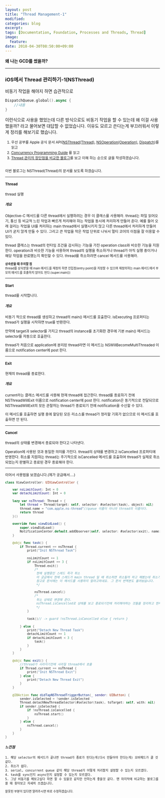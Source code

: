 ```yaml
---
layout: post
title: "Thread Management-1"
modified:
categories: blog
excerpt:
tags: [Documentation, Foundation, Processes and Threads, Thread]
image:
  feature:
date: 2018-04-30T08:50:00+09:00
---
```

**왜 나는 GCD를 썼을까?**

----

### iOS에서 Thread 관리하기-1(NSThread)

비동기 작업을 해야지 하면 습관적으로

``` swift
DispatchQueue.global().async {
    //내용
}
```

이런식으로 사용을 했었는데 다른 방식으로도 비동기 작업을 할 수 있는데 왜 이걸 사용했을까? 라고 물어보면 대답할 수 없었습니다.
이유도 모르고 쓴다는게 부끄러워서 이렇게 정리를 해보기로 했습니다.

<sub>

1. 우선 공부를 Apple 공식 문서 API([NSThread(Thread)][Thread], [NSOperation(Operation)][Operation], [Dispatch][Dispatch])를 읽고
2. [Concurrency Programming Guide][Programming] 를 읽고
3. [Thread 관리의 장단점을 비교한 블로그][Blog]를 보고 이해 하는 순으로 글을 작성하겠습니다.

<br>
이번 블로그는 NSThread(Thread)의 문서를 보도록 하겠습니다.

---

#### Thread

 thread 실행

##### 개요
Objective-C 메서드를 다른 thread에서 실행하려는 경우 이 클래스를 사용해라. thread는 파일 읽어오기, 통신 등 비교적 느린 작업과 빠르게 처리해야 하는 작업을 동시에 처리하게 만들어 준다. 예를 들어 오래 걸리는 작업을 UI를 처리하는 main thread에서 실행시키지 않고 다른 thread에서 처리하게 만들어 UI가 굳지 않게 만들 수 있다. 그리고 큰 작업을 작은 작업 단위로 나눠서 멀티 코어의 이점을 잘 이용할 수 있다.

thread 클래스는 thread의 런타임 조건을 감시하는 기능을 가진 operation class와 비슷한 기능을 지원한다. operation과 비슷한 기능을 사용하여 thread의 실행을 취소하거나 thread가 아직 실행 중이거나 해당 작업을 완료했는지 확인할 수 있다. thread를 취소하려면 cancel 메서드를 사용해라.

<sub>**상속받을 때 주의할 점** <br>
thread를 상속받을 때 main 메서드를 재정의 하면 진입점(entry point)을 지정할 수 있으며 재정의하는 main 메서드에서 부모의 메서드를 호출하지 않아도 된다.(super.main())</sub>

---

#### Start

thread를 시작합니다.

##### 개요
비동기 적으로 thread를 생성하고 thread의 main() 메서드를 호출한다. isExecuting 프로퍼티는 thread가 실행을 시작하면 true를 반환한다.

만약에 target과 selector를 가지고 thread의 instance를 초기화한 경우에 기본 main() 메서드는 selector를 자동으로 호출한다.

thread가 처음으로 application에 분리된 thread라면 이 메서드는 NSWillBecomeMultiThreaded 이름으로 notification center에 post 한다.

---

#### Exit
현재의 thread를 종료한다.

##### 개요
current라는 클래스 메서드를 사용해 현재 thread에 접근한다. thread를 종료하기 전에NSThreadWillExit 이름으로 notification center에 post 한다. notification은 동기적으로 전달되므로 NSThreadWillExit의 모든 관찰자는 thread가 종료되기 전에 notification을 수신할 수 있다.

이 메서드를 호출하면 실행 중에 할당된 모든 리소스를 thread가 정리할 기회가 없으므로 이 메서드를 호출하면 안 된다.

---

#### Cancel
thread의 상태를 변경해서 종료되야 한다고 나타낸다.

Operation에 사용된 것과 동일한 의미를 가진다. thread의 상태를 변경하고 isCancelled 프로퍼티에 반영한다. 취소를 지원하는 thread는 주기적으로 isCancelled 메서드를 호출하여 thread가 실제로 취소되었는지 판별하고 종료된 경우 종료해야 한다.

---

이어서 사용법을 보겠습니다.(제가 궁금해서....)

``` swift
class ViewController: UIViewController {

    var nsLimitCount: Int = 0
    var detachLimitCount: Int = 0
    
    lazy var nsThread: Thread = {
        let thread = Thread(target: self, selector: #selector(task), object: nil)
        thread.name = "com.apple.ns-thread"//queue 이름이 아니라 thread의 이름이다.
        return thread
    }()
    
    override func viewDidLoad() {
        super.viewDidLoad()
        NotificationCenter.default.addObserver(self, selector: #selector(exit), name: .NSThreadWillExit, object: nil)
    }
    
    @objc func task() {
        if Thread.current == nsThread {
            print("Init NSThread Task")
            
            nsLimitCount += 1
            if nsLimitCount == 3 {
                Thread.exit()
                /*
                 현재 실행중인 스레드 즉각 취소
                 아 궁금해서 현재 스레드가 main thread 일 때 취소하면 취소될까 하고 해봤는데 취소가 됩니다. 재미있네요
                 참고로 문서에는 이 메서드를 사용하지 말라고하네요. 그 문서 번역본도 올려놨습니다.
                 */

                nsThread.cancel()
                /*
                 취소 상태로 변경해 준다.
                 nsThread.isCancelled로 상태를 보고 종료되기전에 처리해야하는 것들을 정리하고 현재 메서드를 종료 시켜줘서 exit를 시켜줘야한다. 아니면 계속 해서 task()를 호출하게 될것이다.
                 */
            }
            
            task()// -> guard !nsThread.isCancelled else { return }
            
        } else {
            print("Detach New Thread Task")
            detachLimitCount += 1
            if detachLimitCount < 3 {
                task()
            }
        }
    }
    
    @objc func exit() {
        //thread가 사라지기전에 사라질 thread에서 호출
        if Thread.current == nsThread {
            print("Init NSThread Exit")
        } else {
            print("Detach New Thread Exit")
        }
    }
    
    @IBAction func didTapNSThreadTriggerButton(_ sender: UIButton) {
        sender.isSelected = !sender.isSelected
        Thread.detachNewThreadSelector(#selector(task), toTarget: self, with: nil)
        if sender.isSelected {
            if !nsThread.isCancelled {
                nsThread.start()
            }
        } else {
            nsThread.cancel()
        }
    }
}
```

##### 느낀점
	1. 해당 selector의 메서드가 끝나면 thread가 종료가 된다는게(다시 만들어야 한다는게) 오버헤드가 클 것 같다.
	2. 취소가 쉽다.
	3. serial, concurrent queue 같이 해당 thread가 어떻게 처리할지 설정할 수 있는지 모르겠다.
	4. task를 sync인지 async인지 설정할 수 있는지 모르겠다.
	5. 그냥 비동기를 해보고싶다 하면 할 수 있을것 같지만 안하는게 좋을것 같다. 맨 마지막에 비교하는 블로그를 쓸 때 찾아보고 자세히 쓰겠습니다.

<sub>잘못된 부분이 있다면 알려주시면 바로 수정하겠습니다.</sub>

[Thread]: https://developer.apple.com/documentation/foundation/thread
[Operation]: https://developer.apple.com/documentation/foundation/operation
[Dispatch]: https://developer.apple.com/documentation/dispatch
[Programming]: https://developer.apple.com/library/content/documentation/General/Conceptual/ConcurrencyProgrammingGuide/Introduction/Introduction.html#//apple_ref/doc/uid/TP40008091-CH1-SW1
[Blog]: https://cocoacasts.com/choosing-between-nsoperation-and-grand-central-dispatch/
